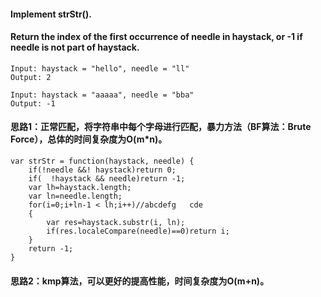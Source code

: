 #### Implement strStr().

#### Return the index of the first occurrence of needle in haystack, or -1 if needle is not part of haystack.


```
Input: haystack = "hello", needle = "ll"
Output: 2
```

```
Input: haystack = "aaaaa", needle = "bba"
Output: -1
```
#### 思路1：正常匹配，将字符串中每个字母进行匹配，暴力方法（BF算法：Brute Force），总体的时间复杂度为O(m*n)。

```
var strStr = function(haystack, needle) {
    if(!needle &&! haystack)return 0;
    if(  !haystack && needle)return -1;
    var lh=haystack.length;
    var ln=needle.length;
    for(i=0;i+ln-1 < lh;i++)//abcdefg   cde
    {
        var res=haystack.substr(i, ln);
        if(res.localeCompare(needle)==0)return i;
    }
    return -1;
}
```
#### 思路2：kmp算法，可以更好的提高性能，时间复杂度为O(m+n)。
